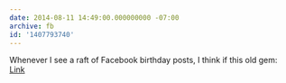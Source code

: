 ```yaml
---
date: 2014-08-11 14:49:00.000000000 -07:00
archive: fb
id: '1407793740'
---
```


Whenever I see a raft of Facebook birthday posts, I think if this old gem: [Link](http://www.slate.com/articles/technology/technology/2011/08/my_fake_facebook_birthdays.single.html)
